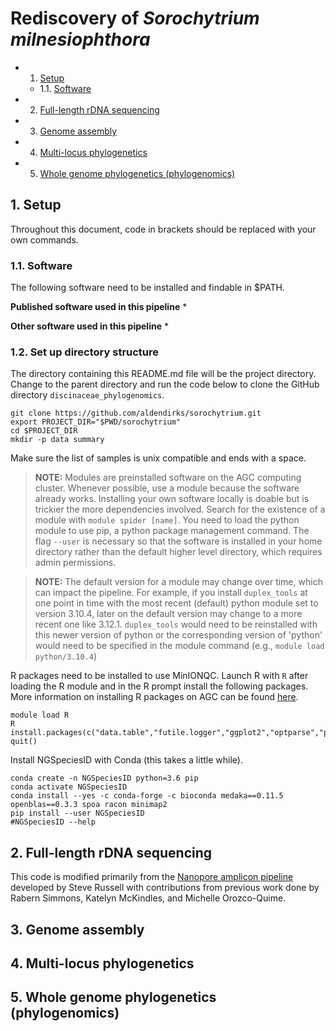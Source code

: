 # Rediscovery of _Sorochytrium milnesiophthora_

<!-- vscode-markdown-toc -->
* 1. [Setup](#Setup)
	* 1.1. [Software](#Software)
* 2. [Full-length rDNA sequencing](#Full-lengthrDNAsequencing)
* 3. [Genome assembly](#Genomeassembly)
* 4. [Multi-locus phylogenetics](#Multi-locusphylogenetics)
* 5. [Whole genome phylogenetics (phylogenomics)](#Wholegenomephylogeneticsphylogenomics)

<!-- vscode-markdown-toc-config
	numbering=true
	autoSave=true
	/vscode-markdown-toc-config -->
<!-- /vscode-markdown-toc -->

##  1. <a name='Setup'></a>Setup

Throughout this document, code in brackets should be replaced with your own commands. 

###  1.1. <a name='Software'></a>Software

The following software need to be installed and findable in $PATH.

**Published software used in this pipeline**
* 

**Other software used in this pipeline**
* 

###  1.2. <a name='Setupdirectorystructure'></a>Set up directory structure

The directory containing this README.md file will be the project directory. Change to the parent directory and run the code below to clone the GitHub directory `discinaceae_phylogenomics`. 

```
git clone https://github.com/aldendirks/sorochytrium.git
export PROJECT_DIR="$PWD/sorochytrium"
cd $PROJECT_DIR
mkdir -p data summary
```

Make sure the list of samples is unix compatible and ends with a space.


> **NOTE:** Modules are preinstalled software on the AGC computing cluster. Whenever possible, use a module because the software already works. Installing your own software locally is doable but is trickier the more dependencies involved. Search for the existence of a module with `module spider [name]`. You need to load the python module to use pip, a python package management command. The flag `--user` is necessary so that the software is installed in your home directory rather than the default higher level directory, which requires admin permissions.

> **NOTE:** The default version for a module may change over time, which can impact the pipeline. For example, if you install `duplex_tools` at one point in time with the most recent (default) python module set to version 3.10.4, later on the default version may change to a more recent one like 3.12.1. `duplex_tools` would need to be reinstalled with this newer version of python or the corresponding version of 'python' would need to be specified in the module command (e.g., `module load python/3.10.4`) 

R packages need to be installed to use MinIONQC. Launch R with `R` after loading the R module and in the R prompt install the following packages. More information on installing R packages on AGC can be found [here](https://arc.umich.edu/software/r/).


```
module load R
R
install.packages(c("data.table","futile.logger","ggplot2","optparse","plyr","readr","reshape2","scales","viridis","yaml"))
quit()
```

Install NGSpeciesID with Conda (this takes a little while).

```
conda create -n NGSpeciesID python=3.6 pip
conda activate NGSpeciesID
conda install --yes -c conda-forge -c bioconda medaka==0.11.5 openblas==0.3.3 spoa racon minimap2
pip install --user NGSpeciesID
#NGSpeciesID --help
```

##  2. <a name='Full-lengthrDNAsequencing'></a>Full-length rDNA sequencing

This code is modified primarily from the [Nanopore amplicon pipeline](https://www.protocols.io/view/primary-data-analysis-basecalling-demultiplexing-a-dm6gpbm88lzp/v3) developed by Steve Russell with contributions from previous work done by Rabern Simmons, Katelyn McKindles, and Michelle Orozco-Quime. 

##  3. <a name='Genomeassembly'></a>Genome assembly

##  4. <a name='Multi-locusphylogenetics'></a>Multi-locus phylogenetics

##  5. <a name='Wholegenomephylogeneticsphylogenomics'></a>Whole genome phylogenetics (phylogenomics)